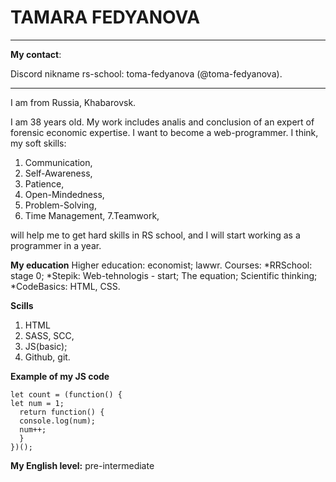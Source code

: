 # __TAMARA FEDYANOVA__


*********************
**My contact**: 

Discord nikname rs-school: toma-fedyanova (@toma-fedyanova).
****
 
 I am from Russia, Khabarovsk. 

 I am 38 years old. My work includes analis and conclusion of an expert of forensic economic expertise. 
I want to become a web-programmer. I think, my soft skills:
1. Communication,
2. Self-Awareness,
3. Patience,
4. Open-Mindedness,
5. Problem-Solving,
6. Time Management,
7.Teamwork,

will help me to get hard skills in RS school, and I will start working as a programmer in a year.

**My education**
Higher education: 
economist; 
lawwr.
Courses:
*RRSchool: stage 0;
*Stepik: Web-tehnologis - start; The equation; Scientific thinking;
*CodeBasics: HTML, CSS.

**Scills**
1. HTML
2. SASS, SCC,
3. JS(basic);
4. Github, git.

**Example of my JS code**
```
let count = (function() {
let num = 1;
  return function() {
  console.log(num);
  num++;
  }
})();
```
**My English level:** 
pre-intermediate
